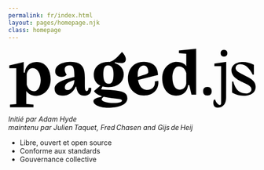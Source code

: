 ```yaml
---
permalink: fr/index.html
layout: pages/homepage.njk
class: homepage
---
```



<div class="contents">
<a href="about"><svg class="intro-logo" xmlns="http://www.w3.org/2000/svg" viewBox="0 0 213 52" fill="var(--color-body)"><path fill="var(--color-body)" d="M69.1 34.7c0 1.3-.5 2.7-1.6 2.7s-1.6-1.1-1.6-4.6v-7.1c0-7.3-1.5-13.5-12.1-13.5-6.5.0-13.4 2.2-13.4 8.4.0 4.7 6.9 6.1 9.9 2.6-1-1.3-1.7-3-1.7-4.5.0-2.9 2.2-3.5 4.4-3.5 2.4.0 3.9 1.4 3.9 8.6v1.3l-4.1 1.1c-7.9 2.2-12.9 4.9-12.9 9.1.0 3.9 2.2 6 7.1 6 4.6.0 8.7-2.4 11-7.7h.5c.9 5 2.4 7.7 6.8 7.7 3.1.0 6.6-1.5 6.1-6.7h-2.3v.1zm-17.8 1.8c-1.7.0-2.6-.9-2.6-2.1.0-3.2 2.3-4.7 8.2-6.5.1 4-2.5 8.6-5.6 8.6zM24.8 12.3c-3.6.0-9.6 1.2-10.6 9.1h-.9v-9.1L.9 15.2v2.4h6v31l-5.4.4v2.4h20.2V49l-6.2-.5V37.3c1.3 1.9 4 4.2 8.7 4.2 5.1.0 12.3-4.4 12.3-14.2.0-9.2-5.1-15-11.7-15zm-2.4 25.2c-2.8.0-5.3-1.5-6.5-5.7v-8.9c.1-1.3 1.5-5.4 5-5.4 4.4.0 7 5.1 7 10.5-.1 4.7-2 9.5-5.5 9.5zm155-21.6h5.8v32c0 3.4-4.3.4-5.1-3.1H177c-1.3 3.5-.2 6.9 3.1 6.9 3.2.0 7.4-1.7 7.4-8.9l.1-30.6-10.2 1.4v2.3zm-6 17.9c-2.4.0-3.7 1.3-3.7 3.7.0 2.4 1.3 3.7 3.7 3.7 2.4.0 3.7-1.3 3.7-3.7.0-2.4-1.4-3.7-3.7-3.7zM95.8 37.4c-4.9-1.1-12.3-1.1-15.9-1.6l1.2-2.4c1.4.4 3.1.6 5 .6 8.6.0 13.3-4.9 13.3-11.3.0-4.4-3-8-7.8-9.6l.2-.6c1.9.4 3.9.7 5.4.7 2.3.0 4-.8 4-3.4.0-1.8-1.3-4.1-3.3-6.2-3.3 3.6-6.2 7.3-10.7 8.7-.2-.1-.4-.1-.6-.1-8.6.0-13 4.8-13 11.3.0 4 1.8 7.4 5.7 9.2l-5.5 4.6c.4.8 1.7 2.9 6.5 4.4v.7c-4.4.6-7 1.9-7 3.7.0 3.8 7 5.7 12.3 5.7 9.1.0 16.6-2.3 16.9-7.9.0-3.6-1.6-5.4-6.7-6.5zm-10-22.2c3.3.0 4.8 2.4 4.8 7.4.0 5.7-1.1 8.5-4 8.5-3.4.0-4.8-2.9-4.8-8.4.1-5.3 1.2-7.5 4-7.5zm5.1 32.5c-6.2.0-10.5-1.5-10.5-3.2.0-.6.6-1.3 1.8-2.2l.9.2c9.4 1.8 14.8 1.3 14.8 3 .1 1.4-2.5 2.2-7 2.2zM199 21.5c-2.3-1.4-3.3-2.6-3.3-4 0-1.6 1.1-3.3 4-3.3 4.3.0 8.1 3.6 10.6 8.9h1.1v-8.4c-3-1.6-6.4-2.4-9.5-2.4-5.3.0-9.8 2.4-9.8 7.3.0 3.9 3.1 6.7 6.2 8.4 5.8 3.2 11 4.4 11 7.8.0 2.3-2.2 3.6-4.7 3.6-5.2.0-8.9-2.7-10.9-10.2h-1.1v9.4c2.7 1.8 6.5 2.8 10.1 2.8 5.4.0 10.2-2.2 10.2-7.7.1-6.5-7.5-8.3-13.9-12.2zM185.7 1.8c-2 0-2.9 1.1-2.9 2.9.0 1.9 1 2.9 2.9 2.9 1.8.0 2.9-1 2.9-2.9s-1.1-2.9-2.9-2.9zM126.1 29.1c.1.4.1.7.1 1.1.0 3.9-2.8 6.1-6.8 6.1-3.9.0-6.7-2.8-7.7-8.5l17.2-4.3c-.2-7.7-4.7-11.3-12.9-11.3-6.2.0-13 4.5-13 14.4.0 7.5 4.9 14.6 13.9 14.6 8 0 12.3-5.3 12.3-11.2.0-.5-.1-1-.1-1.5l-3 .6zm-14.7-5.8c0-5.2 2.2-8 5.3-8 2.9.0 3.8 3.2 3.8 5.6.0 1.5-1.9 1.8-5.1 2.9l-4 1.3v-1.8zM147 4.7l6.2.5v10.6c-1.5-2.1-4-3.6-8.4-3.6-5.1.0-12.3 4.4-12.3 14.2.0 9.1 5.1 14.9 11.7 14.9 3.6.0 9.6-1.2 10.6-9.1h1l1.9 8.3h4V.8l-14.8 1.5v2.4h.1zm6.2 26c-.1 1.2-1.1 5.4-5.9 5.4-4 0-6-4.9-6-10.5.0-4.7 1.9-9.5 5.4-9.5 2.8.0 5.3 1.5 6.5 5.7v8.9z"></path></svg></a>
<p><em> Initié par Adam Hyde <br> maintenu par Julien Taquet, Fred Chasen and Gijs de Heij</em></p>
<ul><li>Libre, ouvert et open source</li><li>Conforme aux standards</li><li>Gouvernance collective</li></ul></div>

